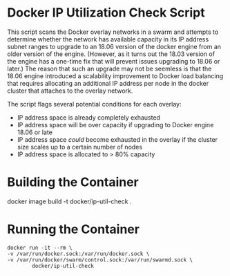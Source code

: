 Docker IP Utilization Check Script
==================================

This script scans the Docker overlay networks in a swarm and attempts to
determine whether the network has available capacity in its IP address
subnet ranges to upgrade to an 18.06 version of the docker engine from
an older version of the engine.  (However, as it turns out the 18.03
version of the engine has a one-time fix that will prevent issues
upgrading to 18.06 or later.)  The reason that such an upgrade may not
be seemless is that the 18.06 engine introduced a scalability
improvement to Docker load balancing that requires allocating an
additional IP address per node in the docker cluster that attaches to
the overlay network.

The script flags several potential conditions for each overlay:
  * IP address space is already completely exhausted
  * IP address space will be over capacity if upgrading to Docker engine
    18.06 or late
  * IP address space *could* become exhausted in the overlay if the
    cluster size scales up to a certain number of nodes
  * IP address space is allocated to > 80% capacity


Building the Container
======================
docker image build -t docker/ip-util-check .


Running the Container
=====================

    docker run -it --rm \
    -v /var/run/docker.sock:/var/run/docker.sock \
    -v /var/run/docker/swarm/control.sock:/var/run/swarmd.sock \
            docker/ip-util-check
